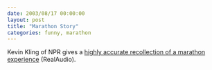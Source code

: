 ```yaml
---
date: 2003/08/17 00:00:00
layout: post
title: "Marathon Story"
categories: funny, marathon
---
```


Kevin Kling of NPR gives a [highly accurate recollection of a marathon experience](http://www.npr.org/ramarchives/nc6J1101-7.ram) (RealAudio).
